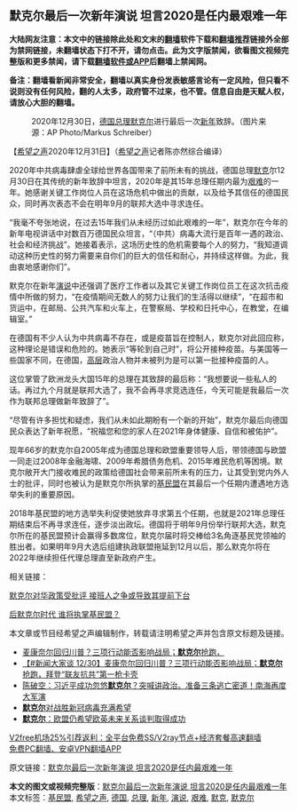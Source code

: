  <h2>默克尔最后一次新年演说 坦言2020是任内最艰难一年</h2> <p class="notice"><b>大陆网友注意：本文中的链接除此处和文末的<a href="https://github.com/bannedbook/fanqiang" >翻墙</a>软件下载和<a href="https://github.com/killgcd/justmysocks/blob/master/README.md">翻墙推荐</a>链接外全部为禁网链接，未翻墙状态下打不开，请勿点击。此为文字版禁闻，欲看图文视频完整版和更多禁闻，请下载<a href="https://github.com/bannedbook/fanqiang">翻墙软件或APP</a>后翻墙上禁闻网。</p><p>备注：翻墙看新闻非常安全，翻墙以真实身份发表敏感言论有一定风险，但只看不说则没有任何风险，翻的人太多，政府管不过来，也不管。信息自由是天赋人权，请放心大胆的翻墙。</b></p>  <div class="entry"> <figure><figcaption>2020年12月30日，<a href="https://www.bannedbook.org/bnews/tag/%e5%be%b7%e5%9b%bd/" class="st_tag internal_tag" rel="tag" title="标签 德国 下的日志">德国</a><a href="https://www.bannedbook.org/bnews/tag/%e6%80%bb%e7%90%86/" class="st_tag internal_tag" rel="tag" title="标签 总理 下的日志">总理</a><a href="https://www.bannedbook.org/bnews/tag/%e9%bb%98%e5%85%8b%e5%b0%94/" class="st_tag internal_tag" rel="tag" title="标签 默克尔 下的日志">默克尔</a>进行最后一次<a href="https://www.bannedbook.org/bnews/tag/%E6%96%B0%E5%B9%B4/" class="st_tag internal_tag" rel="tag" title="标签 新年 下的日志">新年</a>致辞。（图片来源：AP Photo/Markus Schreiber）</figcaption></figure> <p>【<span class='wp_keywordlink_affiliate'><a href="https://www.soundofhope.org" title="希望之声" target="_blank">希望之声</a></span>2020年12月31日】（<a href="https://www.bannedbook.org/bnews/tag/%e5%b8%8c%e6%9c%9b%e4%b9%8b%e5%a3%b0/" class="st_tag internal_tag" rel="tag" title="标签 希望之声 下的日志">希望之声</a>记者陈亦然综合编译）</p> <p>2020年中共病毒肆虐全球给世界各国带来了前所未有的挑战，德国总理<a href="https://www.bannedbook.org/bnews/tag/%E9%BB%98%E5%85%8B/" class="st_tag internal_tag" rel="tag" title="标签 默克 下的日志">默克</a>尔12月30日在其传统的新年致辞中坦言，2020年是其15年总理任期内最为<a href="https://www.bannedbook.org/bnews/tag/%E8%89%B0%E9%9A%BE/" class="st_tag internal_tag" rel="tag" title="标签 艰难 下的日志">艰难</a>的一年。她感谢关键工作岗位人员在这场危机中做出的贡献，以及给予其信任的德国民众，同时再次表态不会在明年9月的联邦大选中寻求连任。</p> <p>“我毫不夸张地说，在过去15年我们从未经历过如此艰难的一年”，默克尔在今年的新年电视讲话中对数百万德国民众坦言，“（中共）病毒大流行是百年一遇的政治、社会和经济挑战”。她接着表示，这场历史性的危机需要每个人的努力，“我知道调动这种历史性的努力需要来自你们的巨大的信任和耐心，并持续这样做。为此，我由衷地感谢你们”。</p>  <p>默克尔在新年<a href="https://www.bannedbook.org/bnews/tag/%E6%BC%94%E8%AF%B4/" class="st_tag internal_tag" rel="tag" title="标签 演说 下的日志">演说</a>中还强调了医疗工作者以及其它关键工作岗位员工在这次抗击疫情中所做的努力，“在疫情期间无数人的努力让我们的生活得以继续”，“在超市和货运中，在邮局、公共汽车和火车上，在警察局、学校和日托中心，在教堂，在编辑室。”</p> <p>在德国有不少人认为中共病毒不存在，或是疫苗旨在控制人，默克尔对此回应称，这种理论是错误和危险的。她表示“等轮到自己时”，将公开接种疫苗。与美国等一些国家不同，在德国，<span class='wp_keywordlink_affiliate'><a href="https://www.bannedbook.org/bnews/ccpdope/" title="中共高层内幕" target="_blank">高层</a></span>政治人物并未被列为是可以第一批接种疫苗的人。</p> <p>这位掌管了欧洲龙头大国15年的总理在其致辞的最后称：“我想要说一些私人的话。再过九个月就是联邦大选了，我不会再寻求竞选连任，今天可能是我最后一次作为联邦总理做新年致辞了”。</p>  <p>“尽管有许多担忧和疑虑，我们从未如此期盼有一个新的开始”，默克尔最后向德国民众表达了新年祝愿，“祝福您和您的家人在2021年身体健康、自信和被佑护”。</p> <p>现年66岁的默克尔自2005年成为德国总理和欧盟重要领导人后，带领德国与欧盟一同走过2008年金融海啸、2009年希腊债务危机、2015年难民危机等困境。默克尔敞开大门接收难民的政策给德国社会带来前所未有的压力，让其受到党内外人士的批评，同时也被认为是默克尔所执掌的<a href="https://www.bannedbook.org/bnews/tag/%E5%9F%BA%E6%B0%91%E7%9B%9F/" class="st_tag internal_tag" rel="tag" title="标签 基民盟 下的日志">基民盟</a>在其最后一个任期内遭遇地方选举失利的重要原因。</p> <p>2018年基民盟的地方选举失利促使她放弃寻求第五个任期，也就是2021年总理任期结束后不再寻求连任，逐步淡出政坛。德国将于明年9月份举行联邦大选，默克尔所在的基民盟预计会赢得多数席位，默克尔届时将交棒给3名角逐基民党领袖的胜出者。如果明年9月大选后组建执政联盟拖延到12月以后，那么默克尔将在2022年继续担任代理总理直至新政府产生。</p>  <p>相关链接：</p> <p><a href="https://www.soundofhope.org/post/350398">默克尔对华政策受批评 接班人之争或导致其提前下台</a></p> <p><a href="https://www.soundofhope.org/post/269013">后默克尔时代 谁将执掌基民盟？</a></p>  <p>本文章或节目经希望之声编辑制作，转载请注明希望之声并包含原文标题及链接。</p> <ul class='op-related-articles' title='相关阅读'> <li><a href='https://www.bannedbook.org/bnews/taiwannews/20201231/1458155.html' target='_blank'>麦康奈尔回归川普？三项行动能否影响战局；<b>默克尔</b>抢跑，</a></li> <li><a href='https://www.bannedbook.org/bnews/bannedvideo/20201230/1458012.html' target='_blank'>【#新闻大家谈 12/30】麦康奈尔回归川普？三项行动能否影响战局；<b>默克尔</b>抢跑，拜登“联友抗共”第一枪卡壳</a></li> <li><a href='https://www.bannedbook.org/bnews/cbnews/20201230/1457964.html' target='_blank'>陈破空：习近平成功忽悠<b>默克尔</b>？突喊讲政治。准备三条逃亡密道！南海再度大军演</a></li> <li><a href='https://www.bannedbook.org/bnews/headline/20201206/1442879.html' target='_blank'><b>默克尔</b>对战胜新冠病毒充满希望</a></li> <li><a href='https://www.bannedbook.org/bnews/baitai/20201201/1440290.html' target='_blank'><b>默克尔</b>：欧盟仍希望欧英未来关系谈判取得成功</a></li> </ul> <p class="texttj"> <a href="https://www.bannedbook.org/forum23/topic22702.html" target="_blank">V2free机场25%引荐返利：全平台免费SS/V2ray节点+经济套餐高速翻墙</a><br/> <a href="https://github.com/bannedbook/fanqiang/wiki/%E7%A6%81%E9%97%BB%E7%BD%91%E5%AE%89%E5%8D%93%E7%BF%BB%E5%A2%99%E6%96%B0%E9%97%BBAPP" target="_blank">免费PC翻墙、安卓VPN翻墙APP</a></p><p>原文链接：<a class="src_link"  href="https://www.soundofhope.org/post/459128" target="_blank">默克尔最后一次新年演说 坦言2020是任内最艰难一年</a></p><a name='sharetosocial'></a>       <div><b>本文的图文或视频完整版</b>：<a href='https://www.bannedbook.org/bnews/comments/20201231/1458692.html'>默克尔最后一次新年演说 坦言2020是任内最艰难一年</a></div>  </div><!--END ENTRY--> <div class="postfooter"> <div>本文标签：<a href="https://www.bannedbook.org/bnews/tag/%E5%9F%BA%E6%B0%91%E7%9B%9F/" rel="tag">基民盟</a>, <a href="https://www.bannedbook.org/bnews/tag/%e5%b8%8c%e6%9c%9b%e4%b9%8b%e5%a3%b0/" rel="tag">希望之声</a>, <a href="https://www.bannedbook.org/bnews/tag/%e5%be%b7%e5%9b%bd/" rel="tag">德国</a>, <a href="https://www.bannedbook.org/bnews/tag/%e6%80%bb%e7%90%86/" rel="tag">总理</a>, <a href="https://www.bannedbook.org/bnews/tag/%E6%96%B0%E5%B9%B4/" rel="tag">新年</a>, <a href="https://www.bannedbook.org/bnews/tag/%E6%BC%94%E8%AF%B4/" rel="tag">演说</a>, <a href="https://www.bannedbook.org/bnews/tag/%E8%89%B0%E9%9A%BE/" rel="tag">艰难</a>, <a href="https://www.bannedbook.org/bnews/tag/%E9%BB%98%E5%85%8B/" rel="tag">默克</a>, <a href="https://www.bannedbook.org/bnews/tag/%e9%bb%98%e5%85%8b%e5%b0%94/" rel="tag">默克尔</a></div>  </div><!--END POSTFOOTER--> 